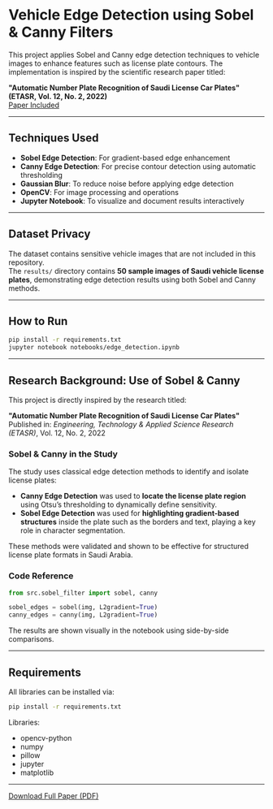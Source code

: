 #  Vehicle Edge Detection using Sobel & Canny Filters

This project applies Sobel and Canny edge detection techniques to vehicle images to enhance features such as license plate contours. The implementation is inspired by the scientific research paper titled:

 **"Automatic Number Plate Recognition of Saudi License Car Plates" (ETASR, Vol. 12, No. 2, 2022)**  
 [Paper Included](./Automatic_Number_Plate_Recognition_of_Saudi_License_Car_Plates.pdf)




---

##  Techniques Used

- **Sobel Edge Detection**: For gradient-based edge enhancement
- **Canny Edge Detection**: For precise contour detection using automatic thresholding
- **Gaussian Blur**: To reduce noise before applying edge detection
- **OpenCV**: For image processing and operations
- **Jupyter Notebook**: To visualize and document results interactively

---

##  Dataset Privacy

The dataset contains sensitive vehicle images that are not included in this repository.  
The `results/` directory contains **50 sample images of Saudi vehicle license plates**, demonstrating edge detection results using both Sobel and Canny methods.

---

##  How to Run

```bash
pip install -r requirements.txt
jupyter notebook notebooks/edge_detection.ipynb
```

---

##  Research Background: Use of Sobel & Canny

This project is directly inspired by the research titled:

**"Automatic Number Plate Recognition of Saudi License Car Plates"**  
 Published in: *Engineering, Technology & Applied Science Research (ETASR)*, Vol. 12, No. 2, 2022  


###  Sobel & Canny in the Study

The study uses classical edge detection methods to identify and isolate license plates:

- **Canny Edge Detection** was used to **locate the license plate region** using Otsu’s thresholding to dynamically define sensitivity.
- **Sobel Edge Detection** was used for **highlighting gradient-based structures** inside the plate such as the borders and text, playing a key role in character segmentation.

These methods were validated and shown to be effective for structured license plate formats in Saudi Arabia.

###  Code Reference

```python
from src.sobel_filter import sobel, canny

sobel_edges = sobel(img, L2gradient=True)
canny_edges = canny(img, L2gradient=True)
```

The results are shown visually in the notebook using side-by-side comparisons.

---

##  Requirements

All libraries can be installed via:

```bash
pip install -r requirements.txt
```

Libraries:
- opencv-python
- numpy
- pillow
- jupyter
- matplotlib

---

 [Download Full Paper (PDF)](./Automatic_Number_Plate_Recognition_of_Saudi_License_Car_Plates.pdf)
